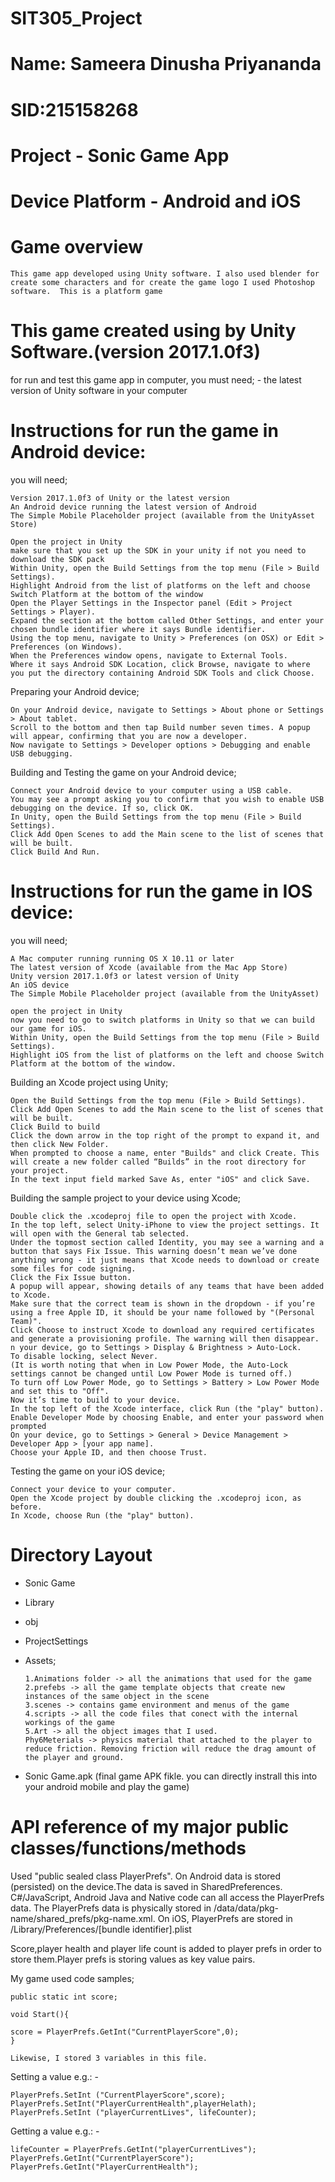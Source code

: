 # SIT305_Project
# Name: Sameera Dinusha Priyananda
# SID:215158268
# Project - Sonic Game App
# Device Platform - Android and iOS
# Game overview  
	This game app developed using Unity software. I also used blender for create some characters and for create the game logo I used Photoshop software.  This is a platform game
# This game created using by Unity Software.(version 2017.1.0f3)
  for run and test this game app in computer, you must need;
    - the latest version of Unity software in your computer
# Instructions for run the game in Android device:
you will need;

	Version 2017.1.0f3 of Unity or the latest version
	An Android device running the latest version of Android
	The Simple Mobile Placeholder project (available from the UnityAsset Store)
	
	Open the project in Unity
	make sure that you set up the SDK in your unity if not you need to download the SDK pack
	Within Unity, open the Build Settings from the top menu (File > Build Settings).
	Highlight Android from the list of platforms on the left and choose Switch Platform at the bottom of the window
	Open the Player Settings in the Inspector panel (Edit > Project Settings > Player).
	Expand the section at the bottom called Other Settings, and enter your chosen bundle identifier where it says Bundle identifier.
	Using the top menu, navigate to Unity > Preferences (on OSX) or Edit > Preferences (on Windows).
	When the Preferences window opens, navigate to External Tools.
	Where it says Android SDK Location, click Browse, navigate to where you put the directory containing Android SDK Tools and click Choose.

  Preparing your Android device;
  
  	On your Android device, navigate to Settings > About phone or Settings > About tablet.
	Scroll to the bottom and then tap Build number seven times. A popup will appear, confirming that you are now a developer.
	Now navigate to Settings > Developer options > Debugging and enable USB debugging.

  Building and Testing the game on your Android device;
   
   	Connect your Android device to your computer using a USB cable.
	You may see a prompt asking you to confirm that you wish to enable USB debugging on the device. If so, click OK.
	In Unity, open the Build Settings from the top menu (File > Build Settings).
	Click Add Open Scenes to add the Main scene to the list of scenes that will be built.
	Click Build And Run.
  
  # Instructions for run the game in IOS device:
   you will need;
   
	A Mac computer running running OS X 10.11 or later
	The latest version of Xcode (available from the Mac App Store)
	Unity version 2017.1.0f3 or latest version of Unity
	An iOS device
	The Simple Mobile Placeholder project (available from the UnityAsset)
	
	open the project in Unity
	now you need to go to switch platforms in Unity so that we can build our game for iOS.
	Within Unity, open the Build Settings from the top menu (File > Build Settings).
	Highlight iOS from the list of platforms on the left and choose Switch Platform at the bottom of the window.
	
  Building an Xcode project using Unity;
  
	Open the Build Settings from the top menu (File > Build Settings).
	Click Add Open Scenes to add the Main scene to the list of scenes that will be built.
	Click Build to build
	Click the down arrow in the top right of the prompt to expand it, and then click New Folder.
	When prompted to choose a name, enter "Builds" and click Create. This will create a new folder called “Builds” in the root directory for your project.
	In the text input field marked Save As, enter "iOS" and click Save.
	
  Building the sample project to your device using Xcode;
  
  	Double click the .xcodeproj file to open the project with Xcode.
	In the top left, select Unity-iPhone to view the project settings. It will open with the General tab selected.
	Under the topmost section called Identity, you may see a warning and a button that says Fix Issue. This warning doesn’t mean we’ve done anything wrong - it just means that Xcode needs to download or create some files for code signing.
	Click the Fix Issue button.
	A popup will appear, showing details of any teams that have been added to Xcode.
	Make sure that the correct team is shown in the dropdown - if you’re using a free Apple ID, it should be your name followed by "(Personal Team)".
	Click Choose to instruct Xcode to download any required certificates and generate a provisioning profile. The warning will then disappear.
	n your device, go to Settings > Display & Brightness > Auto-Lock.
	To disable locking, select Never.
	(It is worth noting that when in Low Power Mode, the Auto-Lock settings cannot be changed until Low Power Mode is turned off.)
	To turn off Low Power Mode, go to Settings > Battery > Low Power Mode and set this to "Off".
	Now it’s time to build to your device.
	In the top left of the Xcode interface, click Run (the "play" button).
	Enable Developer Mode by choosing Enable, and enter your password when prompted
  	On your device, go to Settings > General > Device Management > Developer App > [your app name].
	Choose your Apple ID, and then choose Trust.
	
  Testing the game on your iOS device;
  
  	Connect your device to your computer.
	Open the Xcode project by double clicking the .xcodeproj icon, as before.
	In Xcode, choose Run (the "play" button).
  
# Directory Layout

  - Sonic Game 
  - Library
  - obj
  - ProjectSettings
  - Assets; 
    
  		1.Animations folder -> all the animations that used for the game
		2.prefebs -> all the game template objects that create new instances of the same object in the scene
		3.scenes -> contains game environment and menus of the game
		4.scripts -> all the code files that conect with the internal workings of the game
		5.Art -> all the object images that I used.
		Phy6Meterials -> physics material that attached to the player to reduce friction. Removing friction will reduce the drag amount of the player and ground.
		
  - Sonic Game.apk (final game APK fikle. you can directly instrall this into your android mobile and play the game)
  
  # API reference of my major public classes/functions/methods
  
 Used "public sealed class PlayerPrefs". 
 On Android data is stored (persisted) on the device.The data is saved in SharedPreferences. C#/JavaScript, Android Java and Native code can all access the PlayerPrefs data. The PlayerPrefs data is physically stored in /data/data/pkg-name/shared_prefs/pkg-name.xml.
 On iOS, PlayerPrefs are stored in /Library/Preferences/[bundle identifier].plist

 Score,player health and player life count is added to player prefs in order to store them.Player prefs is storing values as key value pairs.

My game used code samples;

	public static int score;

	void Start(){

	score = PlayerPrefs.GetInt("CurrentPlayerScore",0);
	}

	Likewise, I stored 3 variables in this file.

Setting a value e.g.: - 

	PlayerPrefs.SetInt ("CurrentPlayerScore",score);
	PlayerPrefs.SetInt("PlayerCurrentHealth",playerHelath);
	PlayerPrefs.SetInt ("playerCurrentLives", lifeCounter);

Getting a value e.g.: -

	lifeCounter = PlayerPrefs.GetInt("playerCurrentLives");
	PlayerPrefs.GetInt("CurrentPlayerScore");
	PlayerPrefs.GetInt("PlayerCurrentHealth");

		
		

		


